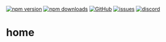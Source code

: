 [![npm version](https://img.shields.io/npm/v/@itrocks/home?logo=npm)](https://www.npmjs.org/package/@itrocks/home)
[![npm downloads](https://img.shields.io/npm/dm/@itrocks/home)](https://www.npmjs.org/package/@itrocks/home)
[![GitHub](https://img.shields.io/github/last-commit/itrocks-ts/home?color=2dba4e&label=commit&logo=github)](https://github.com/itrocks-ts/home)
[![issues](https://img.shields.io/github/issues/itrocks-ts/home)](https://github.com/itrocks-ts/home/issues)
[![discord](https://img.shields.io/discord/1314141024020467782?color=7289da&label=discord&logo=discord&logoColor=white)](https://25.re/ditr)

# home
